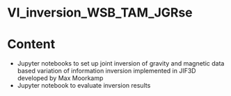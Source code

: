 # VI_inversion_WSB_TAM_JGRse

# Content 

<ul>
  <li>Jupyter notebooks to set up joint inversion of gravity and magnetic data based variation of information inversion implemented in JIF3D developed by Max Moorkamp</li>
  <li>Jupyter notebook to evaluate inversion results</li>
</ul>
